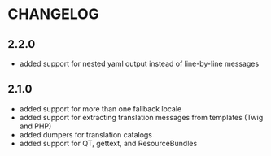 CHANGELOG
=========

2.2.0
-----

 * added support for nested yaml output instead of line-by-line messages

2.1.0
-----

 * added support for more than one fallback locale
 * added support for extracting translation messages from templates (Twig and PHP)
 * added dumpers for translation catalogs
 * added support for QT, gettext, and ResourceBundles

